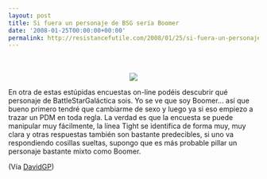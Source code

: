 ```yaml
---
layout: post
title: Si fuera un personaje de BSG sería Boomer
date: '2008-01-25T00:00:00+00:00'
permalink: http://resistancefutile.com/2008/01/25/si-fuera-un-personaje-de-bsg-seria-boomer/
---
```

<div align='center'><br /><br /><img src='http://www.buddytv.com/closedquiz/images/results/bsg-boomer.jpg' /><br /></div>

En otra de estas estúpidas encuestas on-line podéis descubrir qué personaje de BattleStarGaláctica sois. Yo se ve que soy Boomer... así que bueno primero tendré que cambiarme de sexo y luego ya si eso empiezo a trazar un PDM en toda regla. La verdad es que la encuesta se puede manipular muy fácilmente, la línea Tight se identifica de forma muy, muy clara y otras respuestas también son bastante predecibles, si uno va respondiendo cosillas sueltas, supongo que es más probable pillar un personaje bastante mixto como Boomer.

(Vía  <a href="http://www.davidgp.com/2008/01/25/que-personaje-de-battlestar-galactica-soy/">DavidGP</a>)
